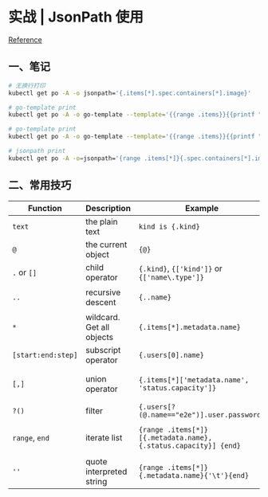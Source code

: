 # 实战 | JsonPath 使用

[Reference](https://kubernetes.io/docs/reference/kubectl/jsonpath/)



## 一、笔记

```bash
# 无换行打印
kubectl get po -A -o jsonpath='{.items[*].spec.containers[*].image}'

# go-template print
kubectl get po -A -o go-template --template='{{range .items}}{{printf "%s\n" .metadata.name}}{{end}}'

# go-template print
kubectl get po -A -o go-template --template='{{range .items}}{{printf "%s\n" .spec.containers[0].image}}{{end}}'

# jsonpath print
kubectl get po -A -o=jsonpath='{range .items[*]}{.spec.containers[*].image}{"\n"}{end}'
```



## 二、常用技巧

| Function           | Description               | Example                                                      | Result                                            |
| ------------------ | ------------------------- | ------------------------------------------------------------ | ------------------------------------------------- |
| `text`             | the plain text            | `kind is {.kind}`                                            | `kind is List`                                    |
| `@`                | the current object        | `{@}`                                                        | the same as input                                 |
| `.` or `[]`        | child operator            | `{.kind}`, `{['kind']}` or `{['name\.type']}`                | `List`                                            |
| `..`               | recursive descent         | `{..name}`                                                   | `127.0.0.1 127.0.0.2 myself e2e`                  |
| `*`                | wildcard. Get all objects | `{.items[*].metadata.name}`                                  | `[127.0.0.1 127.0.0.2]`                           |
| `[start:end:step]` | subscript operator        | `{.users[0].name}`                                           | `myself`                                          |
| `[,]`              | union operator            | `{.items[*]['metadata.name', 'status.capacity']}`            | `127.0.0.1 127.0.0.2 map[cpu:4] map[cpu:8]`       |
| `?()`              | filter                    | `{.users[?(@.name=="e2e")].user.password}`                   | `secret`                                          |
| `range`, `end`     | iterate list              | `{range .items[*]}[{.metadata.name}, {.status.capacity}] {end}` | `[127.0.0.1, map[cpu:4]] [127.0.0.2, map[cpu:8]]` |
| `''`               | quote interpreted string  | `{range .items[*]}{.metadata.name}{'\t'}{end}`               | `127.0.0.1 127.0.0.2`                             |